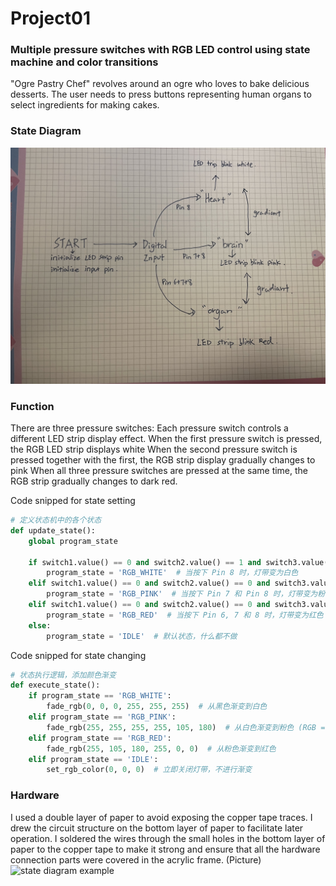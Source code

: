# Project01
### Multiple pressure switches with RGB LED control using state machine and color transitions
"Ogre Pastry Chef" revolves around an ogre who loves to bake delicious desserts. The user needs to press buttons representing human organs to select ingredients for making cakes.

### State Diagram
![state diagram example](IMG_7620.jpeg)  



### Function
There are three pressure switches:
Each pressure switch controls a different LED strip display effect.
When the first pressure switch is pressed, the RGB LED strip displays white
When the second pressure switch is pressed together with the first, the RGB strip display gradually changes to pink
When all three pressure switches are pressed at the same time, the RGB strip gradually changes to dark red.

Code snipped for state setting

```Python
# 定义状态机中的各个状态
def update_state():
    global program_state

    if switch1.value() == 0 and switch2.value() == 1 and switch3.value() == 1:
        program_state = 'RGB_WHITE'  # 当按下 Pin 8 时，灯带变为白色
    elif switch1.value() == 0 and switch2.value() == 0 and switch3.value() == 1:
        program_state = 'RGB_PINK'  # 当按下 Pin 7 和 Pin 8 时，灯带变为粉色
    elif switch1.value() == 0 and switch2.value() == 0 and switch3.value() == 0:
        program_state = 'RGB_RED'  # 当按下 Pin 6, 7 和 8 时，灯带变为红色
    else:
        program_state = 'IDLE'  # 默认状态，什么都不做
```

Code snipped for state changing

```Python
# 状态执行逻辑，添加颜色渐变
def execute_state():
    if program_state == 'RGB_WHITE':
        fade_rgb(0, 0, 0, 255, 255, 255)  # 从黑色渐变到白色
    elif program_state == 'RGB_PINK':
        fade_rgb(255, 255, 255, 255, 105, 180)  # 从白色渐变到粉色 (RGB = 255, 105, 180)
    elif program_state == 'RGB_RED':
        fade_rgb(255, 105, 180, 255, 0, 0)  # 从粉色渐变到红色
    elif program_state == 'IDLE':
        set_rgb_color(0, 0, 0)  # 立即关闭灯带，不进行渐变
```
### Hardware
I used a double layer of paper to avoid exposing the copper tape traces.
I drew the circuit structure on the bottom layer of paper to facilitate later operation.
I soldered the wires through the small holes in the bottom layer of paper to the copper tape to make it strong and ensure that all the hardware connection parts were covered in the acrylic frame.
(Picture)
![state diagram example](IMG_7621.png)  
